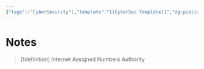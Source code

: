 ```yaml
---
{"tags":["CyberSecurity"],"template":"[[CyberSec Template]]","dg-publish":true,"permalink":"/600-coding/security/notes/cybersec-iana/","dgPassFrontmatter":true}
---
```



# Notes
> [!definition] 
> Internet Assigned Numbers Authority



